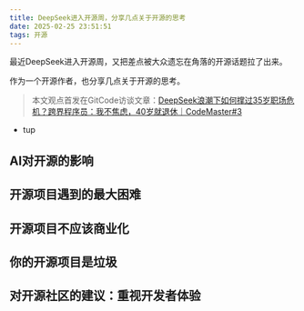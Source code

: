 ```yaml
---
title: DeepSeek进入开源周，分享几点关于开源的思考
date: 2025-02-25 23:51:51
tags: 开源
---
```


最近DeepSeek进入开源周，又把差点被大众遗忘在角落的开源话题拉了出来。


作为一个开源作者，也分享几点关于开源的思考。

>  本文观点首发在GitCode访谈文章：[DeepSeek浪潮下如何撑过35岁职场危机？跨界程序员：我不焦虑，40岁就退休｜CodeMaster#3](https://mp.weixin.qq.com/s/3KvzA0ZOKJCz11Sk-karOw)

- tup 

## AI对开源的影响



## 开源项目遇到的最大困难

## 开源项目不应该商业化

## 你的开源项目是垃圾

## 对开源社区的建议：重视开发者体验